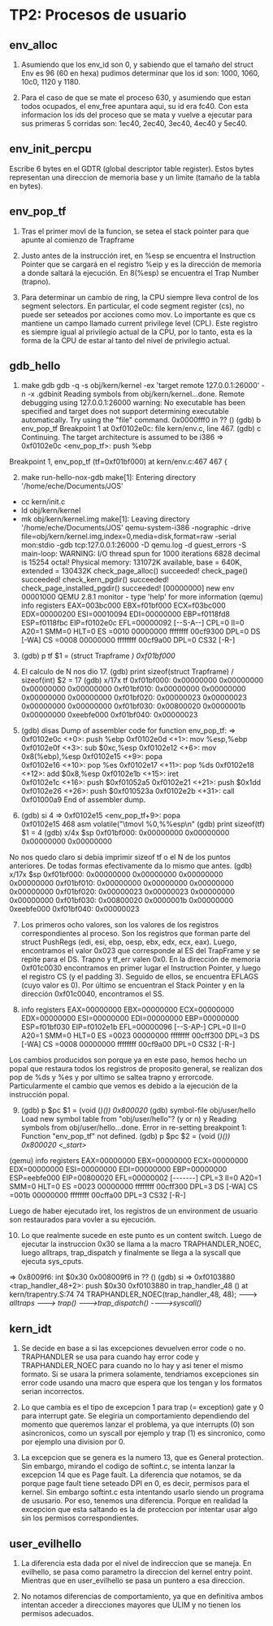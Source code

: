 TP2: Procesos de usuario
========================

env_alloc
---------

1. Asumiendo que los env_id son 0, y sabiendo que el tamaño del struct Env es 96 (60 en hexa)
pudimos determinar que los id son: 1000, 1060, 10c0, 1120 y 1180.

2. Para el caso de que se mate el proceso 630, y asumiendo que estan todos ocupados, el env_free
apuntara aqui, su id era fc40. Con esta informacion los ids del proceso que se mata y vuelve a
ejecutar para sus primeras 5 corridas son: 1ec40, 2ec40, 3ec40, 4ec40 y 5ec40.

env_init_percpu
---------------

Escribe 6 bytes en el GDTR (global descriptor table register). Estos bytes
representan una direccion de memoria base y un limite (tamaño de la tabla en bytes).

env_pop_tf
----------

1. Tras el primer movl de la funcion, se setea el stack pointer para que apunte al comienzo de Trapframe

2. Justo antes de la instrucción iret, en %esp se encuentra el Instruction Pointer que se cargará en el registro %eip y es la dirección de memoria a donde saltará la ejecución. En 8(%esp) se encuentra el Trap Number (trapno).

3. Para determinar un cambio de ring, la CPU siempre lleva control de los segment selectors. En particular, el code segment register (cs), no puede ser seteados por acciones como mov. Lo importante es que cs mantiene un campo llamado current privilege level (CPL). Este registro es siempre igual al privilegio actual de la CPU, por lo tanto, esta es la forma de la CPU de estar al tanto del nivel de privilegio actual.

gdb_hello
---------

1. make gdb
gdb -q -s obj/kern/kernel -ex 'target remote 127.0.0.1:26000' -n -x .gdbinit
Reading symbols from obj/kern/kernel...done.
Remote debugging using 127.0.0.1:26000
warning: No executable has been specified and target does not support
determining executable automatically.  Try using the "file" command.
0x0000fff0 in ?? ()
(gdb) b env_pop_tf
Breakpoint 1 at 0xf0102e0c: file kern/env.c, line 467.
(gdb) c
Continuing.
The target architecture is assumed to be i386
=> 0xf0102e0c <env_pop_tf>:	push   %ebp

Breakpoint 1, env_pop_tf (tf=0xf01bf000) at kern/env.c:467
467	{


2. make run-hello-nox-gdb
make[1]: Entering directory '/home/eche/Documents/JOS'
+ cc kern/init.c
+ ld obj/kern/kernel
+ mk obj/kern/kernel.img
make[1]: Leaving directory '/home/eche/Documents/JOS'
qemu-system-i386 -nographic -drive file=obj/kern/kernel.img,index=0,media=disk,format=raw -serial mon:stdio -gdb tcp:127.0.0.1:26000 -D qemu.log  -d guest_errors -S
main-loop: WARNING: I/O thread spun for 1000 iterations
6828 decimal is 15254 octal!
Physical memory: 131072K available, base = 640K, extended = 130432K
check_page_alloc() succeeded!
check_page() succeeded!
check_kern_pgdir() succeeded!
check_page_installed_pgdir() succeeded!
[00000000] new env 00001000
QEMU 2.8.1 monitor - type 'help' for more information
(qemu) info registers
EAX=003bc000 EBX=f01bf000 ECX=f03bc000 EDX=00000200
ESI=00010094 EDI=00000000 EBP=f0118fd8 ESP=f0118fbc
EIP=f0102e0c EFL=00000092 [--S-A--] CPL=0 II=0 A20=1 SMM=0 HLT=0
ES =0010 00000000 ffffffff 00cf9300 DPL=0 DS   [-WA]
CS =0008 00000000 ffffffff 00cf9a00 DPL=0 CS32 [-R-]


3. (gdb) p tf
$1 = (struct Trapframe *) 0xf01bf000*


4. El calculo de N nos dio 17.
(gdb) print sizeof(struct Trapframe) / sizeof(int)
$2 = 17
(gdb) x/17x tf
0xf01bf000:	0x00000000	0x00000000	0x00000000	0x00000000
0xf01bf010:	0x00000000	0x00000000	0x00000000	0x00000000
0xf01bf020:	0x00000023	0x00000023	0x00000000	0x00000000
0xf01bf030:	0x00800020	0x0000001b	0x00000000	0xeebfe000
0xf01bf040:	0x00000023


5. (gdb) disas
Dump of assembler code for function env_pop_tf:
=> 0xf0102e0c <+0>:	push   %ebp
   0xf0102e0d <+1>:	mov    %esp,%ebp
   0xf0102e0f <+3>:	sub    $0xc,%esp
   0xf0102e12 <+6>:	mov    0x8(%ebp),%esp
   0xf0102e15 <+9>:	popa   
   0xf0102e16 <+10>:	pop    %es
   0xf0102e17 <+11>:	pop    %ds
   0xf0102e18 <+12>:	add    $0x8,%esp
   0xf0102e1b <+15>:	iret   
   0xf0102e1c <+16>:	push   $0xf01052a5
   0xf0102e21 <+21>:	push   $0x1dd
   0xf0102e26 <+26>:	push   $0xf010523a
   0xf0102e2b <+31>:	call   0xf01000a9 <panic>
End of assembler dump.


6. (gdb) si 4
=> 0xf0102e15 <env_pop_tf+9>:	popa   
0xf0102e15	468		asm volatile("\tmovl %0,%%esp\n"
(gdb) print sizeof(tf)
$1 = 4
(gdb) x/4x $sp
0xf01bf000:	0x00000000	0x00000000	0x00000000	0x00000000

No nos quedo claro si debia imprimir sizeof tf o el N de los puntos anteriores. De todas formas
efectivamente da lo mismo que antes.
(gdb) x/17x $sp
0xf01bf000:	0x00000000	0x00000000	0x00000000	0x00000000
0xf01bf010:	0x00000000	0x00000000	0x00000000	0x00000000
0xf01bf020:	0x00000023	0x00000023	0x00000000	0x00000000
0xf01bf030:	0x00800020	0x0000001b	0x00000000	0xeebfe000
0xf01bf040:	0x00000023


7. Los primeros ocho valores, son los valores de los registros correspondientes al proceso. Son los registros que forman parte del struct PushRegs (edi, esi, ebp, oesp, ebx, edx, ecx, eax).
Luego, encontramos el valor 0x023 que corresponde al ES del TrapFrame y se repite para el DS.
Trapno y tf_err valen 0x0.
En la dirección de memoria 0xf01c0030 encontramos en primer lugar el Instruction Pointer, y luego el registro CS (y el padding 3). Seguido de ellos, se encuentra EFLAGS (cuyo valor es 0).
Por último se encuentran el Stack Pointer y en la dirección 0xf01c0040, encontramos el SS.



8. info registers
EAX=00000000 EBX=00000000 ECX=00000000 EDX=00000000
ESI=00000000 EDI=00000000 EBP=00000000 ESP=f01bf030
EIP=f0102e1b EFL=00000096 [--S-AP-] CPL=0 II=0 A20=1 SMM=0 HLT=0
ES =0023 00000000 ffffffff 00cff300 DPL=3 DS   [-WA]
CS =0008 00000000 ffffffff 00cf9a00 DPL=0 CS32 [-R-]

Los cambios producidos son porque ya en este paso, hemos hecho un popal que restaura todos los registros de proposito general, se realizan dos pop de %ds y %es y por ultimo se saltea trapno y errorcode. Particularmente el cambio que vemos es debido a la ejecución de la instrucción popal.


9. (gdb) p $pc
$1 = (void (*)()) 0x800020*
(gdb) symbol-file obj/user/hello
Load new symbol table from "obj/user/hello"? (y or n) y
Reading symbols from obj/user/hello...done.
Error in re-setting breakpoint 1: Function "env_pop_tf" not defined.
(gdb) p $pc
$2 = (void (*)()) 0x800020 <_start>*

(qemu) info registers
EAX=00000000 EBX=00000000 ECX=00000000 EDX=00000000
ESI=00000000 EDI=00000000 EBP=00000000 ESP=eebfe000
EIP=00800020 EFL=00000002 [-------] CPL=3 II=0 A20=1 SMM=0 HLT=0
ES =0023 00000000 ffffffff 00cff300 DPL=3 DS   [-WA]
CS =001b 00000000 ffffffff 00cffa00 DPL=3 CS32 [-R-]

Luego de haber ejecutado iret, los registros de un environment de usuario son restaurados para vovler a su ejecución.


10. Lo que realmente sucede en este punto es un content switch.
Luego de ejecutar la instruccion 0x30 se llama a la macro TRAPHANDLER_NOEC, luego alltraps, trap_dispatch y finalmente se llega a la syscall que ejecuta sys_cputs.

=> 0x8009f6:    int    $0x30
0x008009f6 in ?? ()
(gdb) si
=> 0xf0103880 <trap_handler_48+2>:    push   $0x30
0xf0103880 in trap_handler_48 () at kern/trapentry.S:74
74    TRAPHANDLER_NOEC(trap_handler_48, 48);
---> _alltraps
---> trap()
--->trap_dispatch()
---->syscall()_


kern_idt
---------

1. Se decide en base a si las excepciones devuelven error code o no. TRAPHANDLER se usa para cuando hay error code y TRAPHANDLER_NOEC para cuando no lo hay y asi tener el mismo formato. Si se usara la primera solamente, tendriamos excepciones sin error code usando una macro que espera que los tengan y los formatos serian incorrectos.

2. Lo que cambia es el tipo de excepcion 1 para trap (= exception) gate y 0 para interrupt gate.
Se elegiria un comportamiento dependiendo del momento que queremos lanzar el problema, ya que interrupts (0) son asincronicos, como un syscall por ejemplo y trap (1) es sincronico, como por ejemplo una division por 0.

3. La excepcion que se genera es la numero 13, que es General protection. Sin embargo, mirando el codigo de softint.c, se intenta lanzar la excepcion 14 que es Page fault.
La diferencia que notamos, se da porque page fault tiene seteado DPI en 0, es decir, permisos para el kernel. Sin embargo softint.c esta intentando usarlo siendo un programa de ususario. Por eso, tenemos una diferencia. Porque en realidad la excepcion que esta saltando es la de proteccion por intentar usar algo sin los permisos correspondientes.



user_evilhello
-----------

1. La diferencia esta dada por el nivel de indireccion que se maneja. En evilhello, se pasa como parametro la direccion del kernel entry point. Mientras que en user_evilhello se pasa un puntero a esa direccion.

2. No notamos diferencias de comportamiento, ya que en definitiva ambos intentan acceder a direcciones mayores que ULIM y no tienen los permisos adecuados.
